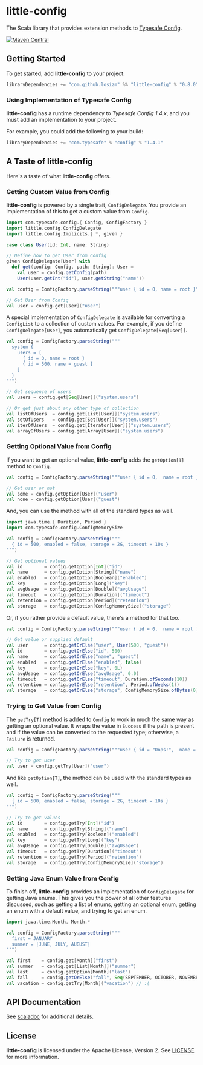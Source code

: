 # little-config

The Scala library that provides extension methods to [Typesafe Config](https://github.com/lightbend/config).

[![Maven Central](https://img.shields.io/maven-central/v/com.github.losizm/little-config_3.svg?label=Maven%20Central)](https://search.maven.org/search?q=g:%22com.github.losizm%22%20AND%20a:%22little-config_3%22)

## Getting Started
To get started, add **little-config** to your project:

```scala
libraryDependencies += "com.github.losizm" %% "little-config" % "0.8.0"
```

### Using Implementation of Typesafe Config
**little-config** has a runtime dependency to _Typesafe Config 1.4.x_, and
you must add an implementation to your project.

For example, you could add the following to your build:

```scala
libraryDependencies += "com.typesafe" % "config" % "1.4.1"
```

## A Taste of little-config
Here's a taste of what **little-config** offers.

### Getting Custom Value from Config

**little-config** is powered by a single trait, `ConfigDelegate`. You provide an
implementation of this to get a custom value from `Config`.

```scala
import com.typesafe.config.{ Config, ConfigFactory }
import little.config.ConfigDelegate
import little.config.Implicits.{ *, given }

case class User(id: Int, name: String)

// Define how to get User from Config
given ConfigDelegate[User] with
  def get(config: Config, path: String): User =
    val user = config.getConfig(path)
    User(user.getInt("id"), user.getString("name"))

val config = ConfigFactory.parseString("""user { id = 0, name = root }""")

// Get User from Config
val user = config.get[User]("user")
```
A special implementation of `ConfigDelegate` is available for converting a
`ConfigList` to a collection of custom values. For example, if you define
`ConfigDelegate[User]`, you automatically get `ConfigDelegate[Seq[User]]`.

```scala
val config = ConfigFactory.parseString("""
  system {
    users = [
      { id = 0, name = root }
      { id = 500, name = guest }
    ]
  }
""")

// Get sequence of users
val users = config.get[Seq[User]]("system.users")

// Or get just about any other type of collection
val listOfUsers  = config.get[List[User]]("system.users")
val setOfUsers   = config.get[Set[User]]("system.users")
val iterOfUsers  = config.get[Iterator[User]]("system.users")
val arrayOfUsers = config.get[Array[User]]("system.users")
```

### Getting Optional Value from Config

If you want to get an optional value, **little-config** adds the `getOption[T]`
method to `Config`.

```scala
val config = ConfigFactory.parseString("""user { id = 0,  name = root }""")

// Get user or not
val some = config.getOption[User]("user")
val none = config.getOption[User]("guest")
```

And, you can use the method with all of the standard types as well.

```scala
import java.time.{ Duration, Period }
import com.typesafe.config.ConfigMemorySize

val config = ConfigFactory.parseString("""
  { id = 500, enabled = false, storage = 2G, timeout = 10s }
""")

// Get optional values
val id        = config.getOption[Int]("id")
val name      = config.getOption[String]("name")
val enabled   = config.getOption[Boolean]("enabled")
val key       = config.getOption[Long]("key")
val avgUsage  = config.getOption[Double]("avgUsage")
val timeout   = config.getOption[Duration]("timeout")
val retention = config.getOption[Period]("retention")
val storage   = config.getOption[ConfigMemorySize]("storage")
```

Or, if you rather provide a default value, there's a method for that too.

```scala
val config = ConfigFactory.parseString("""user { id = 0,  name = root }""")

// Get value or supplied default
val user      = config.getOrElse("user", User(500, "guest"))
val id        = config.getOrElse("id", 500)
val name      = config.getOrElse("name", "guest")
val enabled   = config.getOrElse("enabled", false)
val key       = config.getOrElse("key", 0L)
val avgUsage  = config.getOrElse("avgUsage", 0.0)
val timeout   = config.getOrElse("timeout", Duration.ofSeconds(10))
val retention = config.getOrElse("retention", Period.ofWeeks(1))
val storage   = config.getOrElse("storage", ConfigMemorySize.ofBytes(0))
```

### Trying to Get Value from Config

The `getTry[T]` method is added to `Config` to work in much the same way as
getting an optional value. It wraps the value in `Success` if the path is
present and if the value can be converted to the requested type; otherwise, a
`Failure` is returned.

```scala
val config = ConfigFactory.parseString("""user { id = "Oops!",  name = root }""")

// Try to get user
val user = config.getTry[User]("user")
```

And like `getOption[T]`, the method can be used with the standard types as well.

```scala
val config = ConfigFactory.parseString("""
  { id = 500, enabled = false, storage = 2G, timeout = 10s }
""")

// Try to get values
val id        = config.getTry[Int]("id")
val name      = config.getTry[String]("name")
val enabled   = config.getTry[Boolean]("enabled")
val key       = config.getTry[Long]("key")
val avgUsage  = config.getTry[Double]("avgUsage")
val timeout   = config.getTry[Duration]("timeout")
val retention = config.getTry[Period]("retention")
val storage   = config.getTry[ConfigMemorySize]("storage")
```

### Getting Java Enum Value from Config

To finish off, **little-config** provides an implementation of `ConfigDelegate`
for getting Java enums. This gives you the power of all other features discussed,
such as getting a list of enums, getting an optional enum, getting an enum with a
default value, and trying to get an enum.

```scala
import java.time.Month, Month.*

val config = ConfigFactory.parseString("""
  first = JANUARY
  summer = [JUNE, JULY, AUGUST]
""")

val first    = config.get[Month]("first")
val summer   = config.get[List[Month]]("summer")
val last     = config.getOption[Month]("last")
val fall     = config.getOrElse("fall", Seq(SEPTEMBER, OCTOBER, NOVEMBER))
val vacation = config.getTry[Month]("vacation") // :(
```

## API Documentation

See [scaladoc](https://losizm.github.io/little-config/latest/api/little/config.html)
for additional details.

## License
**little-config** is licensed under the Apache License, Version 2. See [LICENSE](LICENSE)
for more information.
